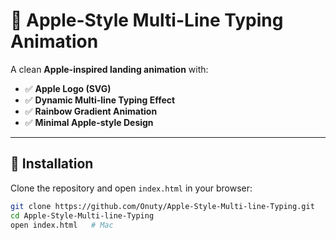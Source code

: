 # 🍎 Apple-Style Multi-Line Typing Animation

A clean **Apple-inspired landing animation** with:
- ✅ **Apple Logo (SVG)**
- ✅ **Dynamic Multi-line Typing Effect**
- ✅ **Rainbow Gradient Animation**
- ✅ **Minimal Apple-style Design**

---

## 🚀 **Installation**
Clone the repository and open `index.html` in your browser:

```bash
git clone https://github.com/Onuty/Apple-Style-Multi-line-Typing.git
cd Apple-Style-Multi-line-Typing
open index.html   # Mac
